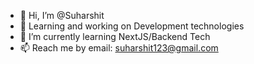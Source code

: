 - 👋 Hi, I’m @Suharshit
- 👀 Learning and working on Development technologies 
- 🌱 I’m currently learning NextJS/Backend Tech
- 📫 Reach me by email: suharshit123@gmail.com

<!---
Suharshit/Suharshit is a ✨ special ✨ repository because its `README.md` (this file) appears on your GitHub profile.
You can click the Preview link to take a look at your changes.
--->
